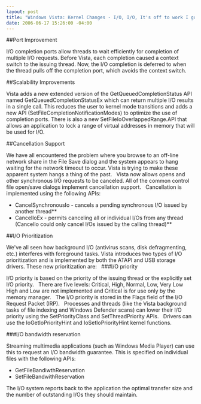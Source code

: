 ```yaml
---
layout: post
title: "Windows Vista: Kernel Changes - I/O, I/O, It's off to work I go..."
date: 2006-06-17 15:26:00 -04:00
---
```


##Port Improvement

I/O completion ports allow threads to wait efficiently for completion of multiple I/O requests. Before Vista, each completion caused a context switch to the issuing thread. Now, the I/O completion is deferred to when the thread pulls off the completion port, which avoids the context switch.

##Scalability Improvements

Vista adds a new extended version of the GetQueuedCompletionStatus API named GetQueuedCompletionStatusEx which can return multiple I/O results in a single call. This reduces the user to kernel mode transitions and adds a new API (SetFileCompletionNotificationModes) to optimize the use of completion ports. There is also a new SetFileIoOverlappedRange.API that allows an application to lock a range of virtual addresses in memory that will be used for I/O.

##Cancellation Support

We have all encountered the problem where you browse to an off-line network share in the File Save dialog and the system appears to hang waiting for the network timeout to occur. Vista is trying to make these apparent system hangs a thing of the past.
 
Vista now allows opens and other synchronous I/O requests to be canceled. All of the common control file open/save dialogs implement cancellation support.
 
Cancellation is implemented using the following APIs:

* CancelSynchronousIo - cancels a pending synchronous I/O issued by another thread**
* CancelIoEx - permits canceling all or individual I/Os from any thread (CancelIo could only cancel I/Os issued by the calling thread)**

##I/O Prioritization

We've all seen how background I/O (antivirus scans, disk defragmenting, etc.) interferes with foreground tasks. Vista introduces two types of I/O prioritization and is implemented by both the ATAPI and USB storage drivers. These new prioritization are:
 
###I/O priority

I/O priority is based on the priority of the issuing thread or the explicitly set I/O priority.
 
There are five levels: Critical, High, Normal, Low, Very Low
 
High and Low are not implemented and Critical is for use only by the memory manager.
 
The I/O priority is stored in the Flags field of the I/O Request Packet (IRP).
 
Processes and threads (like the Vista background tasks of file indexing and Windows Defender scans) can lower their I/O priority using the SetPriorityClass and SetThreadPriority APIs.
 
Drivers can use the IoGetIoPriorityHint and IoSetIoPriorityHint kernel functions.

###I/O bandwidth reservation

Streaming multimedia applications (such as Windows Media Player) can use this to request an I/O bandwidth guarantee. This is specified on individual files with the following APIs:

* GetFileBandiwthReservation
* SetFileBandwithReservation

The I/O system reports back to the application the optimal transfer size and the number of outstanding I/Os they should maintain.
